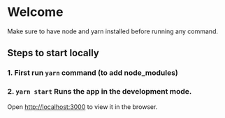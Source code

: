 # Welcome

Make sure to have node and yarn installed before running any command.

## Steps to start locally

### 1. First run `yarn` command (to add node_modules)

### 2. `yarn start` Runs the app in the development mode.

Open [http://localhost:3000](http://localhost:3000) to view it in the browser. 
